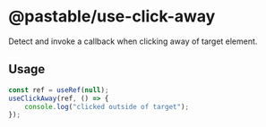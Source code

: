 # @pastable/use-click-away

Detect and invoke a callback when clicking away of target element.

## Usage

```ts
const ref = useRef(null);
useClickAway(ref, () => {
    console.log("clicked outside of target");
});
```
